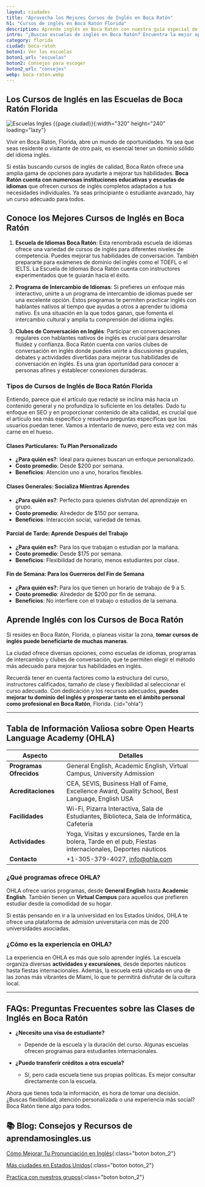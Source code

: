 ```yaml
---
layout: ciudades
title: "Aprovecha los Mejores Cursos de Inglés en Boca Ratón"
h1: "Cursos de inglés en Boca Ratón Florida"
description: Aprende inglés en Boca Ratón con nuestra guía especial de cursos y escuelas para latinos. ¡No te pierdas estos consejos! 📖
intro: "¿Buscas escuelas de inglés en Boca Ratón? Encuentra la mejor opción para ti como latino."
category: florida
ciudad: boca-raton
boton1: Ver las escuelas
boton1_url: "escuelas"
boton2: Consejos para escoger
boton2_url: "consejos"
webp: boca-raton.webp
---
```

## Los Cursos de Inglés en las Escuelas de Boca Ratón Florida

![Escuelas Ingles {{page.ciudad}}]({{site.baseurl}}/img/{{page.webp}} "Clases inglés {{page.ciudad|capitalize}}"){:width="320" height="240" loading="lazy"}

Vivir en Boca Ratón, Florida, abre un mundo de oportunidades. Ya sea que seas residente o visitante de otro país, es esencial tener un dominio sólido del idioma inglés.

Si estás buscando cursos de inglés de calidad, Boca Ratón ofrece una amplia gama de opciones para ayudarte a mejorar tus habilidades. **Boca Ratón cuenta con numerosas instituciones educativas y escuelas de idiomas** que ofrecen cursos de inglés completos adaptados a tus necesidades individuales. Ya seas principiante o estudiante avanzado, hay un curso adecuado para todos.

## Conoce los Mejores Cursos de Inglés en Boca Ratón

1. **Escuela de Idiomas Boca Ratón**: Esta renombrada escuela de idiomas ofrece una variedad de cursos de inglés para diferentes niveles de competencia. Puedes mejorar tus habilidades de conversación. También prepararte para exámenes de dominio del inglés como el TOEFL o el IELTS. La Escuela de Idiomas Boca Ratón cuenta con instructores experimentados que te guiarán hacia el éxito.

2. **Programa de Intercambio de Idiomas**: Si prefieres un enfoque más interactivo, unirte a un programa de intercambio de idiomas puede ser una excelente opción. Estos programas te permiten practicar inglés con hablantes nativos al tiempo que ayudas a otros a aprender tu idioma nativo. Es una situación en la que todos ganan, que fomenta el intercambio cultural y amplía tu comprensión del idioma inglés.

3. **Clubes de Conversación en Inglés**: Participar en conversaciones regulares con hablantes nativos de inglés es crucial para desarrollar fluidez y confianza. Boca Ratón cuenta con varios clubes de conversación en inglés donde puedes unirte a discusiones grupales, debates y actividades divertidas para mejorar tus habilidades de conversación en inglés. Es una gran oportunidad para conocer a personas afines y establecer conexiones duraderas.

### Tipos de Cursos de Inglés de Boca Ratón Florida

Entiendo, parece que el artículo que redacté se inclina más hacia un contenido general y no profundiza lo suficiente en los detalles. Dado tu enfoque en SEO y en proporcionar contenido de alta calidad, es crucial que el artículo sea más específico y resuelva preguntas específicas que los usuarios puedan tener. Vamos a intentarlo de nuevo, pero esta vez con más carne en el hueso.

#### Clases Particulares: Tu Plan Personalizado

- **¿Para quién es?**: Ideal para quienes buscan un enfoque personalizado.
- **Costo promedio**: Desde $200 por semana.
- **Beneficios**: Atención uno a uno, horarios flexibles.
  
#### Clases Generales: Socializa Mientras Aprendes

- **¿Para quién es?**: Perfecto para quienes disfrutan del aprendizaje en grupo.
- **Costo promedio**: Alrededor de $150 por semana.
- **Beneficios**: Interacción social, variedad de temas.

#### Parcial de Tarde: Aprende Después del Trabajo

- **¿Para quién es?**: Para los que trabajan o estudian por la mañana.
- **Costo promedio**: Desde $175 por semana.
- **Beneficios**: Flexibilidad de horario, menos estudiantes por clase.

#### Fin de Semana: Para los Guerreros del Fin de Semana

- **¿Para quién es?**: Para los que tienen un horario de trabajo de 9 a 5.
- **Costo promedio**: Alrededor de $200 por fin de semana.
- **Beneficios**: No interfiere con el trabajo o estudios de la semana.

## Aprende Inglés con los Cursos de Boca Ratón

Si resides en Boca Ratón, Florida, o planeas visitar la zona, **tomar cursos de inglés puede beneficiarte de muchas maneras**.

La ciudad ofrece diversas opciones, como escuelas de idiomas, programas de intercambio y clubes de conversación, que te permiten elegir el método más adecuado para mejorar tus habilidades en inglés.

Recuerda tener en cuenta factores como la estructura del curso, instructores calificados, tamaño de clase y flexibilidad al seleccionar el curso adecuado. Con dedicación y los recursos adecuados, **puedes mejorar tu dominio del inglés y prosperar tanto en el ámbito personal como profesional en Boca Ratón**, Florida.
{:id="ohla"}

----

## Tabla de Información Valiosa sobre Open Hearts Language Academy (OHLA)

| Aspecto                 | Detalles                                                                                          |
|-------------------------|---------------------------------------------------------------------------------------------------|
| **Programas Ofrecidos** | General English, Academic English, Virtual Campus, University Admission                            |
| **Acreditaciones**      | CEA, SEVIS, Business Hall of Fame, Excellence Award, Quality School, Best Language, English USA    |
| **Facilidades**         | Wi-Fi, Pizarra Interactiva, Sala de Estudiantes, Biblioteca, Sala de Informática, Cafetería        |
| **Actividades**         | Yoga, Visitas y excursiones, Tarde en la bolera, Tarde en el pub, Fiestas internacionales, Deportes náuticos |
| **Contacto**            | +1-305-379-4027, info@ohla.com                                                                     |

### ¿Qué programas ofrece OHLA?

OHLA ofrece varios programas, desde **General English** hasta **Academic English**. También tienen un **Virtual Campus** para aquellos que prefieren estudiar desde la comodidad de su hogar.

Si estás pensando en ir a la universidad en los Estados Unidos, OHLA te ofrece una plataforma de admisión universitaria con más de 200 universidades asociadas.

### ¿Cómo es la experiencia en OHLA?

La experiencia en OHLA es más que solo aprender inglés. La escuela organiza diversas **actividades y excursiones**, desde deportes náuticos hasta fiestas internacionales. Además, la escuela está ubicada en una de las zonas más vibrantes de Miami, lo que te permitirá disfrutar de la cultura local.

----

## FAQs: Preguntas Frecuentes sobre las Clases de Inglés en Boca Ratón

- **¿Necesito una visa de estudiante?**
  - Depende de la escuela y la duración del curso. Algunas escuelas ofrecen programas para estudiantes internacionales.

- **¿Puedo transferir créditos a otra escuela?**
  - Sí, pero cada escuela tiene sus propias políticas. Es mejor consultar directamente con la escuela.

Ahora que tienes toda la información, es hora de tomar una decisión. ¿Buscas flexibilidad, atención personalizada o una experiencia más social? Boca Ratón tiene algo para todos.

## 📚 Blog: Consejos y Recursos de aprendamosingles.us

[Cómo Mejorar Tu Pronunciación en Inglés]({{'blog'|relative_url}}){:class="boton boton_2"}

[Más ciudades en Estados Unidos]({{'escuelas'|relative_url}}){:class="boton boton_2"}

[Practica con nuestros grupos]({{'clases-en-linea'|relative_url}}){:class="boton boton_2"}
